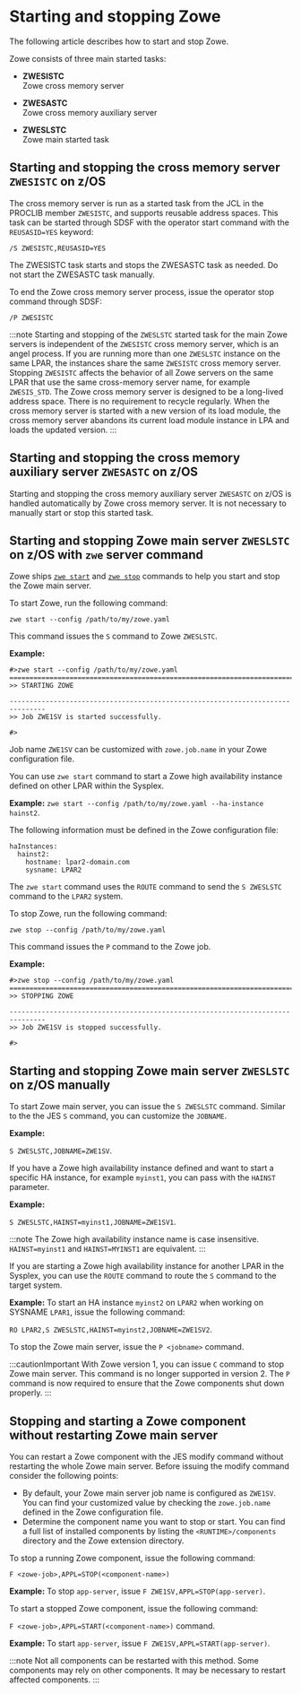 # Starting and stopping Zowe

The following article describes how to start and stop Zowe.

Zowe consists of three main started tasks:

- **ZWESISTC**  
Zowe cross memory server

- **ZWESASTC**  
Zowe cross memory auxiliary server

- **ZWESLSTC**  
Zowe main started task


## Starting and stopping the cross memory server `ZWESISTC` on z/OS

The cross memory server is run as a started task from the JCL in the PROCLIB member `ZWESISTC`, and supports reusable address spaces. This task can be started through SDSF with the operator start command with the `REUSASID=YES` keyword:

```
/S ZWESISTC,REUSASID=YES
```
The ZWESISTC task starts and stops the ZWESASTC task as needed. Do not start the ZWESASTC task manually.

To end the Zowe cross memory server process, issue the operator stop command through SDSF:

```
/P ZWESISTC
```

:::note
Starting and stopping of the `ZWESLSTC` started task for the main Zowe servers is independent of the `ZWESISTC` cross memory server, which is an angel process. If you are running more than one `ZWESLSTC` instance on the same LPAR, the instances share the same `ZWESISTC` cross memory server. Stopping `ZWESISTC` affects the behavior of all Zowe servers on the same LPAR that use the same cross-memory server name, for example `ZWESIS_STD`. The Zowe cross memory server is designed to be a long-lived address space. There is no requirement to recycle regularly. When the cross memory server is started with a new version of its load module, the cross memory server abandons its current load module instance in LPA and loads the updated version.
:::

## Starting and stopping the cross memory auxiliary server `ZWESASTC` on z/OS

Starting and stopping the cross memory auxiliary server `ZWESASTC` on z/OS is handled automatically by Zowe cross memory server. It is not necessary to manually start or stop this started task.

## Starting and stopping Zowe main server `ZWESLSTC` on z/OS with `zwe` server command

Zowe ships [`zwe start`](../appendix/zwe_server_command_reference/zwe/zwe-start.md) and [`zwe stop`](../appendix/zwe_server_command_reference/zwe/zwe-stop.md) commands to help you start and stop the Zowe main server.

To start Zowe, run the following command:

`zwe start --config /path/to/my/zowe.yaml` 

 This command issues the `S` command to Zowe `ZWESLSTC`.

**Example:**

```
#>zwe start --config /path/to/my/zowe.yaml
===============================================================================
>> STARTING ZOWE

-------------------------------------------------------------------------------
>> Job ZWE1SV is started successfully.

#>
```

Job name `ZWE1SV` can be customized with `zowe.job.name` in your Zowe configuration file.

You can use `zwe start` command to start a Zowe high availability instance defined on other LPAR within the Sysplex.

**Example:**
 `zwe start --config /path/to/my/zowe.yaml --ha-instance hainst2`. 
 
 The following information must be defined in the Zowe configuration file:

```
haInstances:
  hainst2:
    hostname: lpar2-domain.com
    sysname: LPAR2
```

The `zwe start` command uses the `ROUTE` command to send the `S ZWESLSTC` command to the `LPAR2` system.

To stop Zowe, run the following command:

`zwe stop --config /path/to/my/zowe.yaml` 
 
 This command issues the `P` command to the Zowe job.

**Example:**

```
#>zwe stop --config /path/to/my/zowe.yaml
===============================================================================
>> STOPPING ZOWE

-------------------------------------------------------------------------------
>> Job ZWE1SV is stopped successfully.

#>
```

## Starting and stopping Zowe main server `ZWESLSTC` on z/OS manually

To start Zowe main server, you can issue the `S ZWESLSTC` command. Similar to the the JES `S` command, you can customize the `JOBNAME`.

**Example:**

 `S ZWESLSTC,JOBNAME=ZWE1SV`.

If you have a Zowe high availability instance defined and want to start a specific HA instance, for example `myinst1`, you can pass with the `HAINST` parameter.

**Example:**

`S ZWESLSTC,HAINST=myinst1,JOBNAME=ZWE1SV1`. 

:::note
The Zowe high availability instance name is case insensitive. 
`HAINST=myinst1` and `HAINST=MYINST1` are equivalent.
:::

If you are starting a Zowe high availability instance for another LPAR in the Sysplex, you can use the `ROUTE` command to route the `S` command to the target system. 

**Example:**
 To start an HA instance `myinst2` on `LPAR2` when working on SYSNAME `LPAR1`, issue the following command:
 
 `RO LPAR2,S ZWESLSTC,HAINST=myinst2,JOBNAME=ZWE1SV2`.

To stop the Zowe main server, issue the `P <jobname>` command.

:::cautionImportant
With Zowe version 1, you can issue `C` command to stop Zowe main server. This command is no longer supported in version 2. The `P` command is now required to ensure that the Zowe components shut down properly.
:::

## Stopping and starting a Zowe component without restarting Zowe main server

You can restart a Zowe component with the JES modify command without restarting the whole Zowe main server. Before issuing the modify command consider the following points:

- By default, your Zowe main server job name is configured as `ZWE1SV`. You can find your customized value by checking the `zowe.job.name` defined in the Zowe configuration file.
- Determine the component name you want to stop or start. You can find a full list of installed components by listing the `<RUNTIME>/components` directory and the Zowe extension directory.  

To stop a running Zowe component, issue the following command:

`F <zowe-job>,APPL=STOP(<component-name>)`

**Example:**
To stop `app-server`, issue `F ZWE1SV,APPL=STOP(app-server)`.

To start a stopped Zowe component, issue the following command:

`F <zowe-job>,APPL=START(<component-name>)` command.

**Example:**
To start `app-server`, issue `F ZWE1SV,APPL=START(app-server)`.

:::note
Not all components can be restarted with this method. Some components may rely on other components. It may be necessary to restart affected components.
:::